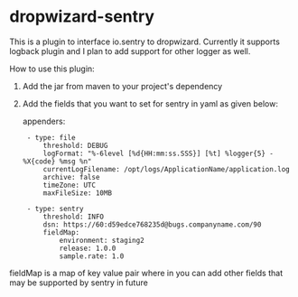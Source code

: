 # dropwizard-sentry
This is a plugin to interface io.sentry to dropwizard. Currently it supports logback plugin and I plan to add support for other logger as well. 

How to use this plugin:
1. Add the jar from maven to your project's dependency
2. Add the fields that you want to set for sentry in yaml as given below:

    appenders:

        - type: file
            threshold: DEBUG
            logFormat: "%-6level [%d{HH:mm:ss.SSS}] [%t] %logger{5} - %X{code} %msg %n"
            currentLogFilename: /opt/logs/ApplicationName/application.log
            archive: false
            timeZone: UTC
            maxFileSize: 10MB

        - type: sentry
            threshold: INFO
            dsn: https://60:d59edce768235d@bugs.companyname.com/90
            fieldMap:
                environment: staging2
                release: 1.0.0
                sample.rate: 1.0

  fieldMap is a map of key value pair where in you can add other fields that may be supported by sentry in future        
